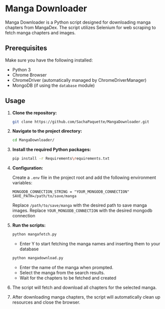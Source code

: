 # Manga Downloader

Manga Downloader is a Python script designed for downloading manga chapters from MangaDex. The script utilizes Selenium for web scraping to fetch manga chapters and images.

## Prerequisites

Make sure you have the following installed:

- Python 3
- Chrome Browser
- ChromeDriver (automatically managed by ChromeDriverManager)
- MongoDB (if using the `database` module)

## Usage

1. **Clone the repository:**

    ```bash
    git clone https://github.com/SachaPaquette/MangaDownloader.git
    ```

2. **Navigate to the project directory:**

    ```bash
    cd MangaDownloader/
    ```

3. **Install the required Python packages:**

    ```bash
    pip install -r Requirements\requirements.txt
    ```

4. **Configuration:**

    Create a `.env` file in the project root and add the following environment variables:

    ```env
    MONGODB_CONNECTION_STRING = "YOUR_MONGODB_CONNECTION"
    SAVE_PATH=/path/to/save/manga
    
    ```

    Replace `/path/to/save/manga` with the desired path to save manga images.
    Replace `YOUR_MONGODB_CONNECTION` with the desired mongodb connection
   
6. **Run the scripts:**

    ```bash
    python mangafetch.py
    
    ```
    - Enter Y to start fetching the manga names and inserting them to your database
      
    ```bash
    python mangadownload.py
    ```
    - Enter the name of the manga when prompted.
    - Select the manga from the search results.
    - Wait for the chapters to be fetched and created
      

7. The script will fetch and download all chapters for the selected manga.

8. After downloading manga chapters, the script will automatically clean up resources and close the browser.
